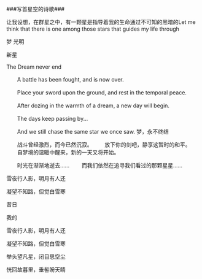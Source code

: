 ###写首星空的诗歌###

让我设想，在群星之中，有一颗星是指导着我的生命通过不可知的黑暗的Let me think that there is one among those stars that guides my life through


梦
光明


新星


The Dream never end

　　A battle has been fought, and is now over.

　　Place your sword upon the ground, and rest in the temporal peace.

　　After dozing in the warmth of a dream, a new day will begin.

　　The days keep passing by...

　　And we still chase the same star we once saw.
梦，永不终结

　　战斗曾经激烈，而今已然沉寂。
　　放下你的剑吧，静享这暂时的和平。
　　自梦境的温暖中醒来，新的一天又将开始。

　　时光在渐渐地逝去……
　　而我们依然在追寻我们看过的那颗星星……


雪夜行人影，明月有人还

凝望不知路，但觉白雪寒

昔日
<p>我的



雪夜行人影，明月有人还

凝望不知路，但觉白雪寒

举头望凡星，闭目思空尘

恍回故暮里，垂髻盼天睛










